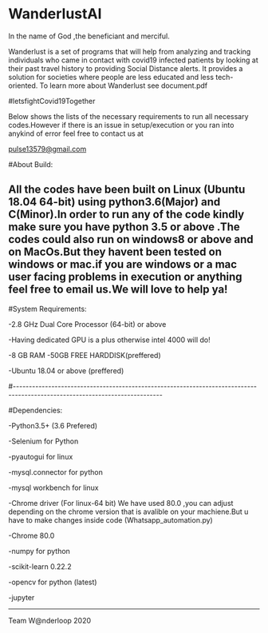 # WanderlustAI

In the name of God ,the beneficiant and merciful.

Wanderlust is a set of programs that will help from analyzing and tracking individuals who came in contact with covid19 infected patients by looking at their past travel history to providing Social Distance alerts. It provides a solution for societies where people are less educated and less tech-oriented. To learn more about Wanderlust see document.pdf 

#letsfightCovid19Together

Below shows the lists of the necessary requirements to run all necessary codes.However if there is an issue in setup/execution or you ran into anykind of error feel free to contact us at 

pulse13579@gmail.com

#About Build:

All the codes have been built on Linux (Ubuntu 18.04 64-bit) using python3.6(Major) and C(Minor).In order to run any of the code kindly make sure you have python 3.5 or above .The codes could also run on windows8 or above and on MacOs.But they havent been tested on windows or mac.if you are windows or a mac user facing problems in execution or anything feel free to email us.We will love to help ya!
-----------------------------------------------------------------------------------------------------------------------------

#System Requirements:

-2.8 GHz Dual Core Processor (64-bit) or above

-Having dedicated GPU is a plus otherwise intel 4000 will do!

-8 GB RAM
-50GB FREE HARDDISK(preffered)

-Ubuntu 18.04 or above (preffered)

#----------------------------------------------------------------------------------------------------------------------------

#Dependencies:

-Python3.5+ (3.6 Prefered)

-Selenium for Python

-pyautogui for linux

-mysql.connector for python

-mysql workbench for linux

-Chrome driver (For linux-64 bit) We have used 80.0 ,you can adjust depending on the chrome version that is avalible on your machiene.But u have to make changes inside code (Whatsapp_automation.py)

-Chrome 80.0

-numpy for python

-scikit-learn 0.22.2 

-opencv for python (latest)

-jupyter

----------------------------------------------------------------------------------------------------------------------------
Team W@nderloop 2020

